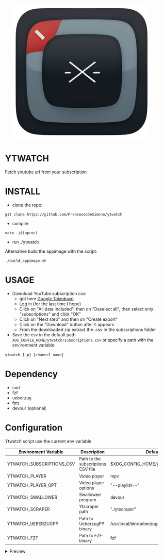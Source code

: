 <div align="center">
  <img src="./ytwatch.png" width="450" />
</div>

# YTWATCH

Fetch youtube url from your subscription

# INSTALL

 - clone the repo:

  ```
  git clone https://github.com/FrancescoDeSimone/ytwatch
  ```

 - compile:

  ```
  make -j$(nproc)
  ```
- run ./ytwatch

Alternative build the appimage with the script:
```
./build_appimage.sh
```

# USAGE

 - Download YouTube subscription csv:
   - got here [Google Takedown](https://takeout.google.com/takeout/custom/youtube)
   - Log in (for the last time I hope)
   - Click on "All data included", then on "Deselect all", then select only "subscriptions" and click "OK"
   - Click on "Next step" and then on "Create export"
   - Click on the "Download" button after it appears
   - From the downloaded zip extract the .csv in the subscriptions folder
 - Save the csv in the default path ```XDG_CONFIG_HOME/ytwatch/subscriptions.csv``` or specify a path with the environment variable

  ```ytwatch [-p] {channel name}```

# Dependency

* curl
* fzf
* ueberzug
* fmt
* devour (optional)

# Configuration

Ytwatch script use the current env variable

|Environment Variable|Description|Default Value
---------------------|-----------|------------
|YTWATCH_SUBSCRIPTIONS_CSV|Path to the subscriptions CSV file|$XDG_CONFIG_HOME/ytwatch/subscriptions.csv
|YTWATCH_PLAYER|Video player|mpv
|YTWATCH_PLAYER_OPT|Video player options|"--playlist=-"
|YTWATCH_SWALLOWER|Swallowed program|	devour
|YTWATCH_SCRAPER|Ytscraper path|	"./ytscraper"
|YTWATCH_UEBERZUGPP|Path to UeberzugPP binary|	/usr/local/bin/ueberzugpp
|YTWATCH_FZF|Path to FZF binary|	fzf

<details>
  <summary>Preview</summary>
    <IMG src="asserts/preview.png"  alt="asserts/preview.png"/>
</details>
